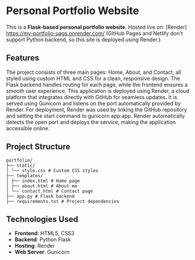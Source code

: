 # Personal Portfolio Website
This is a **Flask-based personal portfolio website**.
Hosted live on: [Render] https://my-portfolio-uags.onrender.com/ 
(GitHub Pages and Netlify don't support Python backend, so this site is deployed using Render.)

##  Features
The project consists of three main pages: Home, About, and Contact, all styled using custom HTML and CSS for a clean, responsive design.
The Flask backend handles routing for each page, while the frontend ensures a smooth user experience. This application is deployed using Render, a cloud platform that integrates directly with GitHub for seamless updates. It is served using Gunicorn and listens on the port automatically provided by Render.
For deployment, Render was used by linking the GitHub repository and setting the start command to gunicorn app:app. Render automatically detects the open port and deploys the service, making the application accessible online.

## Project Structure
```
portfolio/
├── static/ 
│ └── style.css # Custom CSS styles
├── templates/
│ ├── index.html # Home page
│ ├── about.html # About me
│ └── contact.html # Contact page
├── app.py # Flask backend
├── requirements.txt # Project dependencies
```
## Technologies Used

- **Frontend**: HTML5, CSS3
- **Backend**: Python Flask
- **Hosting**: Render
- **Web Server**: Gunicorn
